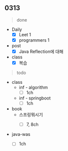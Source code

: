## 0313

> done

- Daily
  - [x] Leet 1
  - [x] programmers 1
- post
  - [x] Java Reflection에 대해
- class
  - [x] 복습

> todo

- class
  - inf - algorithm
    - [ ] 1ch
  - inf - springboot
      - [ ] 1ch
  
- book
  - 스프링뭐시기
      - [ ] 7, 8ch


- java-was
  - [ ] 1ch

